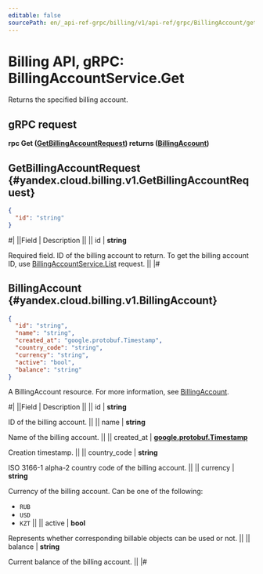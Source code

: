 ```yaml
---
editable: false
sourcePath: en/_api-ref-grpc/billing/v1/api-ref/grpc/BillingAccount/get.md
---
```


# Billing API, gRPC: BillingAccountService.Get

Returns the specified billing account.

## gRPC request

**rpc Get ([GetBillingAccountRequest](#yandex.cloud.billing.v1.GetBillingAccountRequest)) returns ([BillingAccount](#yandex.cloud.billing.v1.BillingAccount))**

## GetBillingAccountRequest {#yandex.cloud.billing.v1.GetBillingAccountRequest}

```json
{
  "id": "string"
}
```

#|
||Field | Description ||
|| id | **string**

Required field. ID of the billing account to return.
To get the billing account ID, use [BillingAccountService.List](/docs/billing/api-ref/grpc/BillingAccount/list#List) request. ||
|#

## BillingAccount {#yandex.cloud.billing.v1.BillingAccount}

```json
{
  "id": "string",
  "name": "string",
  "created_at": "google.protobuf.Timestamp",
  "country_code": "string",
  "currency": "string",
  "active": "bool",
  "balance": "string"
}
```

A BillingAccount resource. For more information, see [BillingAccount](/docs/billing/concepts/billing-account).

#|
||Field | Description ||
|| id | **string**

ID of the billing account. ||
|| name | **string**

Name of the billing account. ||
|| created_at | **[google.protobuf.Timestamp](https://developers.google.com/protocol-buffers/docs/reference/google.protobuf#timestamp)**

Creation timestamp. ||
|| country_code | **string**

ISO 3166-1 alpha-2 country code of the billing account. ||
|| currency | **string**

Currency of the billing account.
Can be one of the following:
* `RUB`
* `USD`
* `KZT` ||
|| active | **bool**

Represents whether corresponding billable objects can be used or not. ||
|| balance | **string**

Current balance of the billing account. ||
|#